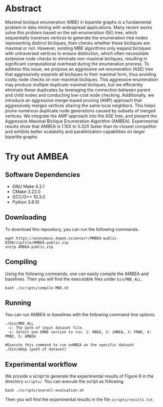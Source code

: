 # Abstract
Maximal biclique enumeration (MBE) in bipartite graphs is a fundamental problem in data mining with widespread applications.
Many recent works solve this problem based on the set-enumeration (SE) tree,
which sequentially traverses vertices to generate the enumeration tree nodes representing distinct bicliques,
then checks whether these bicliques are maximal or not.
However, existing MBE algorithms only expand bicliques with untraversed vertices to ensure distinction,
which often necessitate extensive node checks to eliminate non-maximal bicliques,
resulting in significant computational overhead during the enumeration process.
To address this issue, we propose an aggressive set-enumeration (ASE) tree that
aggressively expands all bicliques to their maximal form,
thus avoiding costly node checks on non-maximal bicliques.
This aggressive enumeration may produce multiple duplicate maximal bicliques,
but we efficiently eliminate these duplicates by
leveraging the connection between parent and child nodes 
and conducting low-cost node checking.
Additionally, we introduce an aggressive merge-based pruning (AMP) approach that
aggressively merges vertices sharing the same local neighbors.
This helps prune numerous duplicate node generations caused by subsets of merged vertices.
We integrate the AMP approach into the ASE tree,
and present the Aggressive Maximal Biclique Enumeration Algorithm (AMBEA).
Experimental results show that
AMBEA is 1.15X to 5.32X faster than its closest competitor
and exhibits better scalability and parallelization capabilities on larger bipartite graphs.
# Try out AMBEA
## Software Dependencies
- GNU Make 4.2.1
- CMake 3.22.0
- GCC/G++ 10.3.0
- Python 3.8.10

## Downloading
To download this repository, you can run the following commands.
```
wget https://anonymous.4open.science/r/MMBEA-public-D206/zipfile/AMBEA-public.zip
unzip AMBEA-public.zip
```

## Compiling
Using the following commands, one can easily compile the AMBEA and baselines. Then you will find the executable files under `bin/MBE_ALL`.
```
bash ./scripts/compile-MBE.sh
```

## Running

You can run AMBEA or baselines with the following command-line options.
```
./bin/MBE_ALL 
 -i: The path of input dataset file.
 -s: Select one GMBE version to run. 1: MBEA, 2: iMBEA, 3: FMBE, 4: PMBE, 5: AMBEA

#Execute this command to run ooMBEA on the specific dataset
./bin/mbbp [path of dataset]
```
## Experimental workflow
We provide a script to generate the experimental results of Figure 6 in the directory `scripts/`. You can execute the script as following.
```
bash ./scripts/overall-evaluation.sh 
```
Then you will find the experimental results in the file `scripts/results.txt`.
